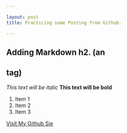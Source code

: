```yaml
---

layout: post
title: Practicing some Posting from Github.

---
```

## Adding Markdown h2. (an <h2> tag)


*This text will be italic*
**This text will be bold**

1. Item 1
2. Item 2
3. Item 3


[Visit My Github Sie](https://www.google.com)
